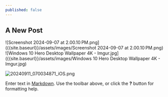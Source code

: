 ```yaml
---
published: false
---
```

## A New Post

![Screenshot 2024-09-07 at 2.00.10 PM.png]({{site.baseurl}}/assets/images/Screenshot 2024-09-07 at 2.00.10 PM.png)
![Windows 10 Hero Desktop Wallpaper 4K - Imgur.jpg]({{site.baseurl}}/assets/images/Windows 10 Hero Desktop Wallpaper 4K - Imgur.jpg)

![20240911_070034871_iOS.png]({{site.baseurl}}/assets/images/20240911_070034871_iOS.png)


Enter text in [Markdown](http://daringfireball.net/projects/markdown/). Use the toolbar above, or click the **?** button for formatting help.
